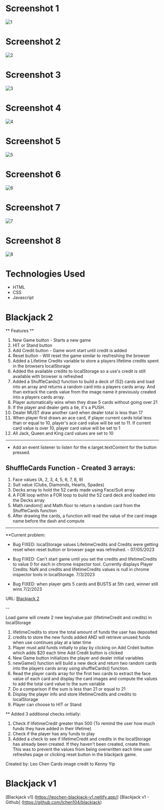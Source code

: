 # Screenshot 1
![1](imgs/thumb1.png)

# Screenshot 2
![2](imgs/thumb2.png)

# Screenshot 3
![3](imgs/thumb3.png)

# Screenshot 4
![4](imgs/thumb4.png)

# Screenshot 5
![5](imgs/thumb5.png)

# Screenshot 6
![6](imgs/thumb6.png)

# Screenshot 7
![7](imgs/thumb7.png)

# Screenshot 8
![8](imgs/thumb8.png)

# Technologies Used
- HTML
- CSS
- Javascript


# Blackjack 2 
** Features **

1. New Game button - Starts a new game
2. HIT or Stand button
3. Add Credit button - Game wont start until credit is added
4. Reset button - WIll reset the game similar to resfreshing the browser
5. Added a Lifetime Credits variable to store a players lifetime credits spent in the browsers localStorage
6. Added the available credits to localStorage so a use's credit is still available with browser is refreshed
7. Added a ShuffleCards() function to build a deck of (52) cards and load into an array and returns a random card into a players cards array. And than extrack the cards value from the image name it previously created into a players cards array.
8. Player automatically wins when they draw 5 cards without going over 21
9. If the player and dealer gets a tie, it's a PUSH.
10. Dealer MUST draw another card when dealer total is less than 17
11. When player first draws an ace card, if player current cards total less than or equal to 10, player's ace card value will be set to 11. If current card value is over 10, player card value will be set to 1
12. All Jack, Queen and King card values are set to 10

---

- Add an event listener to listen for the e.target.textContent for the button pressed.

## ShuffleCards Function - Created 3 arrays:

1. Face values (A, 2, 3, 4, 5, 6, 7, 8, 9)
2. Suit value (Clubs, Diamonds, Hearts, Spades)
3. Decks array to hold the 52 cards made using Face/Suit array
4. A FOR loop within a FOR loop to build the 52 card deck and loaded into the Decks array
5. Math.random() and Math.floor to return a random card from the ShuffleCards function
6. After drawing the cards, a function will read the value of the card image name before the dash and compute

---

**Current problem:

- Bug FIXED: localStorage values LifetimeCredits and Credits were getting reset when reset button or browser page was refreshed. - 07/05/2023 

- Bug FIXED: Can't start game until you set the credits and lifetimeCredits to value 0 for each in chrome inspector tool.  Currently displays Player Credits: NaN and credits and lifetimeCredits values is null in chrome inspector tools in localStorage. 7/3/2023

- Bug FIXED: when player gets 5 cards and BUSTS at 5th card, winner still wins 7/2/2023

URL: [Blackjack 2](https://fabulous-rugelach-81c20d.netlify.app)

--

Load game will create 2 new key/value pair (lifetimeCredit and credits) in localStorage
1. lifetimeCredits to store the total amount of funds the user has deposited
2. credits to store the new funds added AND will retrieve unused funds when use continues play at a later time
3. Player must add funds initially to play by clicking on Add Crdeit button which adds $20 each time Add Credit button is clicked
4. New Game button initializes the player and dealer initial variables
5. newGame() function will build a new deck and return two random cards into the players cards array using shuffleCards() function.
6. Read the player cards array for the first two cards to extract the face value of each card and display the card images and compute the values to add the total card value to the sum variable
7. Do a comparison if the sum is less than 21 or equal to 21
8. Display the player info and store lifetimeCredits and credits to localStorage
9. Player can choose to HIT or Stand

** Added 3 additional checks initially:

1. Check if lifetimeCredit greater than 500 (To remind the user how much funds they have added in their lifetime)
2. Check if the player has any funds to play
3. Added a check to see if lifetimeCredit and credits in the localStorage has already been created. If they haven't been created, create them. This was to prevent the values from being overwritten each time user refreshes page or clicking reset button in the blackjack game.


Created by: Leo Chen
Cards image credit to Kenny Yip

# Blackjack v1
[Blackjack v1] (https://leochen-blackjack-v1.netlify.app/)
[Blackjack v1 - Github] (https://github.com/lchen104/blackjack)